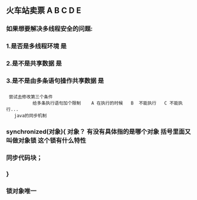 ##  火车站卖票   A    B    C     D     E

###  如果想要解决多线程安全的问题:
###    1.是否是多线程环境   是
###    2.是不是共享数据     是      
###    3.是不是由多条语句操作共享数据   是
###   
     尝试去修改第三个条件
              给多条执行语句加个限制    A 在执行的时候   B  不能执行   C 不能执行...
       java的同步机制   
           
###  synchronized(对象){   对象？ 有没有具体指的是哪个对象  括号里面又叫做对象锁         这个锁有什么特性   
###       同步代码块；  
###  }  
###    锁对象唯一       
###  
